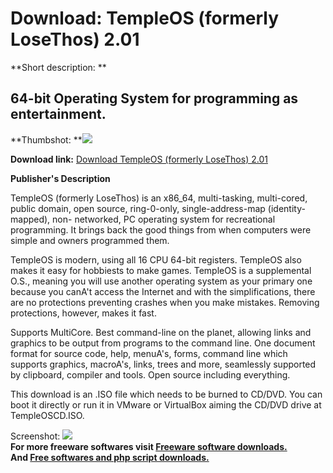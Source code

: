 # Download: TempleOS (formerly LoseThos) 2.01

**Short description: **

## 64-bit Operating System for programming as entertainment.

  
**Thumbshot: **![](http://www.freewarefiles.com/screenshot/losethos505_md.jpg)   
  
**Download link:** [Download TempleOS (formerly LoseThos) 2.01](http://freesoftwares.boysofts.com/TempleOS_program_26778.html)  
  

**Publisher's Description**  
  

TempleOS (formerly LoseThos) is an x86_64, multi-tasking, multi-cored, public
domain, open source, ring-0-only, single-address-map (identity-mapped), non-
networked, PC operating system for recreational programming. It brings back
the good things from when computers were simple and owners programmed them.

TempleOS is modern, using all 16 CPU 64-bit registers. TempleOS also makes it
easy for hobbiests to make games. TempleOS is a supplemental O.S., meaning you
will use another operating system as your primary one because you canA't
access the Internet and with the simplifications, there are no protections
preventing crashes when you make mistakes. Removing protections, however,
makes it fast.

Supports MultiCore. Best command-line on the planet, allowing links and
graphics to be output from programs to the command line. One document format
for source code, help, menuA's, forms, command line which supports graphics,
macroA's, links, trees and more, seamlessly supported by clipboard, compiler
and tools. Open source including everything.

This download is an .ISO file which needs to be burned to CD/DVD. You can boot
it directly or run it in VMware or VirtualBox aiming the CD/DVD drive at
TempleOSCD.ISO.

  
  
Screenshot: ![](http://www.freewarefiles.com/screenshot/losethos505.jpg)  
**For more freeware softwares visit [Freeware software downloads.](http://freesoftwares.boysofts.com/)**   
**And [Free softwares and php script downloads.](http://www.boysofts.com/)**

